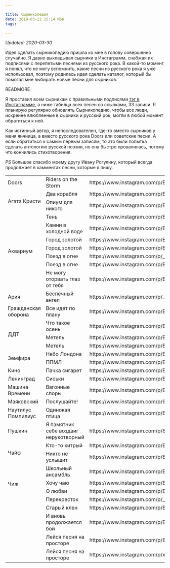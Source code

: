 ```yaml
---

title: Сырникопедия
date: 2018-03-22 15:14 MSK
tags: 

---
```


_Updated: 2020-03-30_

Идея сделать сырникопедию пришла ко мне в голову совершенно случайно. Я давно выкладывал сырники в Инстаграмм, снабжая их подписями с перепетыми песнями из русского рока. В какой-то момент я понял, что не могу вспомнить, какие песни из русского рока я уже использовал, поэтому родилась идея сделать каталог, который бы помогал мне выбирать новые песни для сырников.

READMORE

Я проставил всем сырникам с правильными подписями [тэг в Инстаграмме](https://www.instagram.com/explore/tags/%D1%81%D1%8B%D1%80%D0%BD%D0%B8%D0%BA%D0%BE%D0%BF%D0%B5%D0%B4%D0%B8%D1%8F/), а ниже табилца всех песен со ссылками, 33 записи. Я планирую регулярно обновлять Сырникопедию, чтобы все люди, искренне влюбленные в сырники и русский рок, могли в любой момент обратиться к ней.

Как истинный автор, я непоследователен, где-то вместо сырников у меня яичница, а вместо русского рока Doors или советские песни. А если обратиться к самым первым записям, то это были попытка сделать антологию русской поэзии, но она быстро провалилась, потому что кончились стихотворения.

*PS* Большое спасибо моему другу Ивану Рогулину, который всегда продолжает в камментах песни, которые я пишу.

<table class="music">
<tr><td>Doors</td><td>Riders on the Storm</td><td>https://www.instagram.com/p/BGdjeKzSR_z</td></tr>

<tr><td rowspan="2">Агата Кристи</td><td>Два корабля</td><td>https://www.instagram.com/p/BbGeksfATS2</td></tr>
<tr>                                 <td>Опиум для никого</td><td>https://www.instagram.com/p/BaqHlF3gcBJ</td></tr>

<tr><td rowspan="7">Аквариум</td><td>Тень</td><td>https://www.instagram.com/p/Bas_xVBgDvj</td></tr>
<tr>                             <td>Камни в холодной воде</td><td>https://www.instagram.com/p/BZnR3YjAzUw</td></tr>
<tr>                             <td>Город золотой</td><td>https://www.instagram.com/p/BLaOhhgAcns</td></tr>
<tr>                             <td>Город золотой</td><td>https://www.instagram.com/p/BB1Vh9kSR_w</td></tr>
<tr>                             <td>Поезд в огне</td><td>https://www.instagram.com/p/_nuHoySR2c</td></tr>
<tr>                             <td>Поезд в огне</td><td>https://www.instagram.com/p/BxJ5Nkgl7Lm/</td></tr>
<tr>                             <td>Не могу оторвать глаз от тебя</td><td>https://www.instagram.com/p/B-WzvJ2DWhI</td></tr>

<tr><td>Ария</td><td>Беспечный ангел</td><td>https://www.instagram.com/p/_VrPp3SR8k</td></tr>
<tr><td>Гражданская оборона</td><td>Все идет по плану</td><td>https://www.instagram.com/p/B9qxw0PDXEz</td></tr>

<tr><td rowspan="3">ДДТ</td><td>Что такое осень</td><td>https://www.instagram.com/p/BaGGuWkAPrR</td></tr>
<tr>                        <td>Метель</td><td>https://www.instagram.com/p/BWcA6lMg2D6</td></tr>
<tr>                        <td>Метель</td><td>https://www.instagram.com/p/B88KboFDaB-</td></tr>

<tr><td rowspan="2">Земфира</td><td>Небо Лондона</td><td>https://www.instagram.com/p/BctltxCAdJm</td></tr>
<tr>                            <td>ППМЛ</td><td>https://www.instagram.com/p/BWt2PVVgube</td></tr>

<tr><td>Кино</td><td>Пачка сигарет</td><td>https://www.instagram.com/p/Bc6dgxDAzJJ</td></tr>

<tr><td>Ленинград</td><td>Сиськи</td><td>https://www.instagram.com/p/BMiTbpxgbBX</td></tr>

<tr><td>Машина Времени</td><td>Вагонные споры</td><td>https://www.instagram.com/p/BgdC7KinyAo</td></tr>

<tr><td>Маяковский</td><td>Послушайте!</td><td>https://www.instagram.com/p/9-NgqoyR0v</td></tr>

<tr><td>Наутилус Помпилиус</td><td>Одинокая птица</td><td>https://www.instagram.com/p/BI_0B0HDINb</td></tr>

<tr><td>Пушкин</td><td>Я памятник себе воздвиг нерукотворный </td><td>https://www.instagram.com/p/8uaf58SR3F</td></tr>

<tr><td rowspan="2">Чайф</td><td>Кто-то хитрый</td><td>https://www.instagram.com/p/BcWQPnIAk4f</td></tr>
<tr>                         <td>Никто не услышит</td><td>https://www.instagram.com/p/BDSGJ8syR68</td></tr>

<tr><td rowspan="4">Чиж</td><td>Школьный ансамбль</td><td>https://www.instagram.com/p/BcENQHvA4qJ</td></tr>
<tr>                        <td>Хочу чаю</td><td>https://www.instagram.com/p/BaQiwjrg6lb</td></tr>
<tr>                        <td>О любви</td><td>https://www.instagram.com/p/BCb9kWASR4s</td></tr>
<tr>                        <td>Перекресток</td><td>https://www.instagram.com/p/_0mByBSR5U</td></tr>

<tr><td></td><td>Старый клен</td><td>https://www.instagram.com/p/BJuD9nzjilM</td></tr>
<tr><td></td><td>И вновь продолжается бой</td><td>https://www.instagram.com/p/BA3nVa8yR8O</td></tr>
<tr><td></td><td>Лейся песня на просторе</td><td>https://www.instagram.com/p/8SDghdSRy2</td></tr>
<tr><td></td><td>Лейся песня на просторе</td><td>https://www.instagram.com/p/x-_s9oSR9u</td></tr>
</table>
